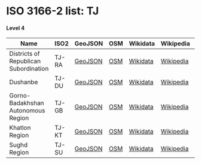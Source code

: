 # ISO 3166-2 list: TJ


#### Level 4
Name | ISO2 | GeoJSON | OSM | Wikidata | Wikipedia | population 
--- | --- | --- | --- | --- | --- | --: 
Districts of Republican Subordination | TJ-RA | [GeoJSON](../../geojson/high/iso2/TJ/TJ-RA.geojson) | [OSM](https://www.openstreetmap.org/relation/3279615) | [Wikidata](https://www.wikidata.org/wiki/Q633490) | [Wikipedia](http://en.wikipedia.org/wiki/en%3ADistricts%20of%20Republican%20Subordination) | 1,971,600
Dushanbe | TJ-DU | [GeoJSON](../../geojson/high/iso2/TJ/TJ-DU.geojson) | [OSM](https://www.openstreetmap.org/relation/7328360) | [Wikidata](https://www.wikidata.org/wiki/Q9365) | [Wikipedia](http://en.wikipedia.org/wiki/en%3ADushanbe) | 780,000
Gorno-Badakhshan Autonomous Region | TJ-GB | [GeoJSON](../../geojson/high/iso2/TJ/TJ-GB.geojson) | [OSM](https://www.openstreetmap.org/relation/3279614) | [Wikidata](https://www.wikidata.org/wiki/Q207319) | [Wikipedia](http://en.wikipedia.org/wiki/ru%3A%D0%93%D0%BE%D1%80%D0%BD%D0%BE-%D0%91%D0%B0%D0%B4%D0%B0%D1%85%D1%88%D0%B0%D0%BD%D1%81%D0%BA%D0%B0%D1%8F%20%D0%B0%D0%B2%D1%82%D0%BE%D0%BD%D0%BE%D0%BC%D0%BD%D0%B0%D1%8F%20%D0%BE%D0%B1%D0%BB%D0%B0%D1%81%D1%82%D1%8C) | 216,900
Khatlon Region | TJ-KT | [GeoJSON](../../geojson/high/iso2/TJ/TJ-KT.geojson) | [OSM](https://www.openstreetmap.org/relation/3279616) | [Wikidata](https://www.wikidata.org/wiki/Q633511) | [Wikipedia](http://en.wikipedia.org/wiki/en%3AKhatlon%20Region) | 3,048,200
Sughd Region | TJ-SU | [GeoJSON](../../geojson/high/iso2/TJ/TJ-SU.geojson) | [OSM](https://www.openstreetmap.org/relation/3279374) | [Wikidata](https://www.wikidata.org/wiki/Q241582) | [Wikipedia](http://en.wikipedia.org/wiki/en%3ASughd%20Region) | 2,508,500
